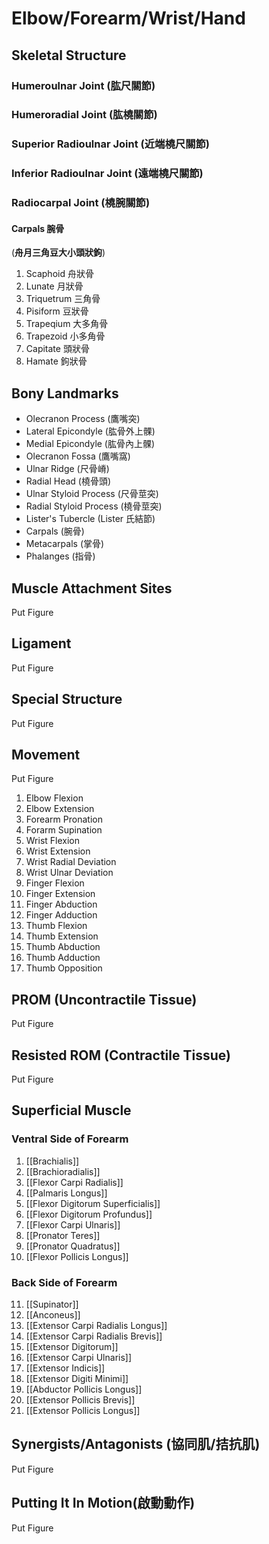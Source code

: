 # Elbow/Forearm/Wrist/Hand

## Skeletal Structure
### Humeroulnar Joint (肱尺關節)
### Humeroradial Joint (肱橈關節)
### Superior Radioulnar Joint (近端橈尺關節)
### Inferior Radioulnar Joint (遠端橈尺關節)
### Radiocarpal Joint (橈腕關節)
#### Carpals 腕骨
(**舟月三角豆大小頭狀鉤**)
1. Scaphoid 舟狀骨
2. Lunate 月狀骨
3. Triquetrum 三角骨
4. Pisiform 豆狀骨
5. Trapeqium 大多角骨
6. Trapezoid 小多角骨
7. Capitate 頭狀骨
8. Hamate 鉤狀骨  

## Bony Landmarks
* Olecranon Process (鷹嘴突)
* Lateral Epicondyle (肱骨外上髁)
* Medial Epicondyle (肱骨內上髁)
* Olecranon Fossa (鷹嘴窩)
* Ulnar Ridge (尺骨嵴)
* Radial Head (橈骨頭)
* Ulnar Styloid Process (尺骨莖突)
* Radial Styloid Process (橈骨莖突)
* Lister's Tubercle (Lister 氏結節)
* Carpals (腕骨)
* Metacarpals (掌骨)
* Phalanges (指骨)  

## Muscle Attachment Sites
Put Figure
## Ligament
Put Figure
## Special Structure
Put Figure
## Movement
Put Figure
1. Elbow Flexion
2. Elbow Extension
3. Forearm Pronation
4. Forarm Supination
5. Wrist Flexion
6. Wrist Extension
7. Wrist Radial Deviation
8. Wrist Ulnar Deviation
9. Finger Flexion
10. Finger Extension
11. Finger Abduction
12. Finger Adduction
13. Thumb Flexion
14. Thumb Extension
15. Thumb Abduction
16. Thumb Adduction
17. Thumb Opposition
## PROM (Uncontractile Tissue)
Put Figure
## Resisted ROM (Contractile Tissue)
Put Figure
## Superficial Muscle
### Ventral Side of Forearm
1. [[Brachialis]]
2. [[Brachioradialis]]
3. [[Flexor Carpi Radialis]]
4. [[Palmaris Longus]]
5. [[Flexor Digitorum Superficialis]]
6. [[Flexor Digitorum Profundus]]
7. [[Flexor Carpi Ulnaris]]
8. [[Pronator Teres]]
9. [[Pronator Quadratus]]
10. [[Flexor Pollicis Longus]]    

### Back Side of Forearm
11. [[Supinator]]
12. [[Anconeus]]
13. [[Extensor Carpi Radialis Longus]]
14. [[Extensor Carpi Radialis Brevis]]
15. [[Extensor Digitorum]]
16. [[Extensor Carpi Ulnaris]]
17. [[Extensor Indicis]]
18. [[Extensor Digiti Minimi]]
19. [[Abductor Pollicis Longus]]
20. [[Extensor Pollicis Brevis]]
21. [[Extensor Pollicis Longus]]  

## Synergists/Antagonists (協同肌/拮抗肌)
Put Figure
## Putting It In Motion(啟動動作)
Put Figure